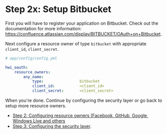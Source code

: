 Step 2x: Setup Bitbucket
========================
First you will have to register your application on Bitbucket. Check out the
documentation for more information: https://confluence.atlassian.com/display/BITBUCKET/OAuth+on+Bitbucket.

Next configure a resource owner of type `bitbucket` with appropriate
`client_id`, `client_secret`.

```yaml
# app/config/config.yml

hwi_oauth:
    resource_owners:
        any_name:
            type:                bitbucket
            client_id:           <client_id>
            client_secret:       <client_secret>
```

When you're done. Continue by configuring the security layer or go back to
setup more resource owners.

- [Step 2: Configuring resource owners (Facebook, GitHub, Google, Windows Live and others](../2-configuring_resource_owners.md)
- [Step 3: Configuring the security layer](../3-configuring_the_security_layer.md).
